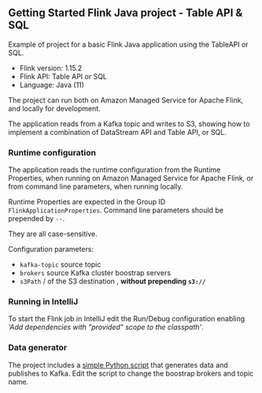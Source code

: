## Getting Started Flink Java project - Table API & SQL

Example of project for a basic Flink Java application using the TableAPI or SQL.

* Flink version: 1.15.2
* Flink API: Table API or SQL
* Language: Java (11)

The project can run both on Amazon Managed Service for Apache Flink, and locally for development.

The application reads from a Kafka topic and writes to S3, showing how to implement a combination of DataStream API and
Table API, or SQL.

### Runtime configuration

The application reads the runtime configuration from the Runtime Properties, when running on Amazon Managed Service for
Apache Flink, or from command line parameters, when running locally.

Runtime Properties are expected in the Group ID `FlinkApplicationProperties`.
Command line parameters should be prepended by `--`.

They are all case-sensitive.

Configuration parameters:

* `kafka-topic` source topic
* `brokers` source Kafka cluster boostrap servers 
* `s3Path` <s3-bucket>/<path> of the S3 destination , **without prepending `s3://`** 

### Running in IntelliJ

To start the Flink job in IntelliJ edit the Run/Debug configuration enabling *'Add dependencies with "provided" scope to
the classpath'*.

### Data generator

The project includes a [simple Python script](./data-generator/generator.py) that generates data and publishes
to Kafka. 
Edit the script to change the boostrap brokers and topic name.
